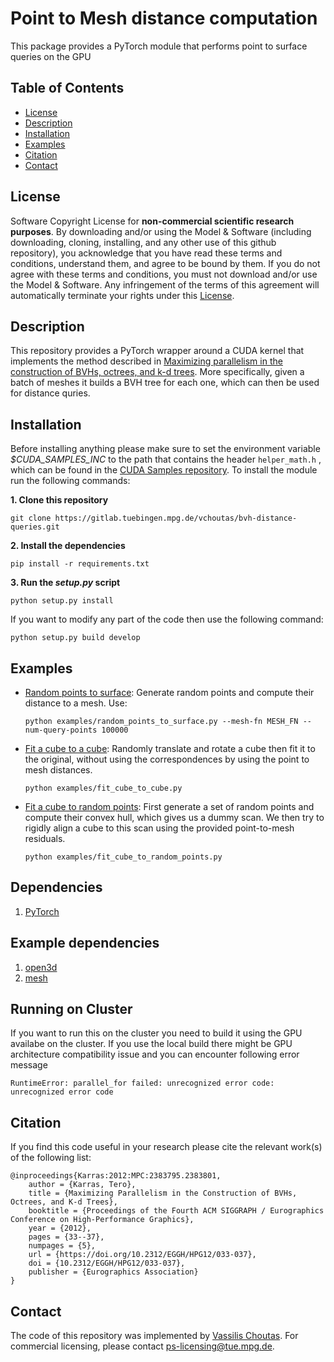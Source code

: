 # Point to Mesh distance computation

This package provides a PyTorch module that performs point to surface queries
on the GPU


## Table of Contents
  * [License](#license)
  * [Description](#description)
  * [Installation](#installation)
  * [Examples](#examples)
  * [Citation](#citation)
  * [Contact](#contact)

## License

Software Copyright License for **non-commercial scientific research purposes**.
By downloading and/or using the Model & Software (including downloading, cloning,
installing, and any other use of this github repository), you acknowledge that
you have read these terms and conditions, understand them, and agree to be bound
by them. If you do not agree with these terms and conditions, you must not
download and/or use the Model & Software. Any infringement of the terms of this
agreement will automatically terminate your rights under this
[License](./LICENSE).


## Description

This repository provides a PyTorch wrapper around a CUDA kernel that implements
the method described in [Maximizing parallelism in the construction of BVHs,
octrees, and k-d trees](https://dl.acm.org/citation.cfm?id=2383801). More
specifically, given a batch of meshes it builds a
BVH tree for each one, which can then be used for distance quries.

## Installation

Before installing anything please make sure to set the environment variable
*$CUDA_SAMPLES_INC* to the path that contains the header `helper_math.h` , which
can be found in the [CUDA Samples repository](https://github.com/NVIDIA/cuda-samples).
To install the module run the following commands:  

**1. Clone this repository**
```Shell
git clone https://gitlab.tuebingen.mpg.de/vchoutas/bvh-distance-queries.git
```
**2. Install the dependencies**
```Shell
pip install -r requirements.txt 
```
**3. Run the *setup.py* script**
```Shell
python setup.py install
```

If you want to modify any part of the code then use the following command:
```Shell
python setup.py build develop
```

   
## Examples

* [Random points to surface](./examples/random_points_to_surface.py): Generate
  random points and compute their distance to a mesh. Use:
  ```Shell
  python examples/random_points_to_surface.py --mesh-fn MESH_FN --num-query-points 100000
  ```
* [Fit a cube to a cube](./examples/fit_cube_to_cube.py):  Randomly translate
  and rotate a cube then fit it to the original, without using the
  correspondences by using the point to mesh distances.
  ```Shell
  python examples/fit_cube_to_cube.py
  ```

* [Fit a cube to random points](./examples/fit_cube_to_random_points.py):
  First generate a set of random points and compute their convex hull, which
  gives us a dummy scan. We then try to rigidly align a cube to this scan using
  the provided point-to-mesh residuals.
  ```Shell
  python examples/fit_cube_to_random_points.py 
  ```

## Dependencies

1. [PyTorch](https://pytorch.org)


## Example dependencies

1. [open3d](http://www.open3d.org/)
1. [mesh](https://github.com/MPI-IS/mesh)

## Running on Cluster
If you want to run this on the cluster you need to build it using the GPU availabe on the cluster. If you use the local build there might be GPU architecture compatibility issue and you can encounter following error message
```
RuntimeError: parallel_for failed: unrecognized error code: unrecognized error code
```

## Citation

If you find this code useful in your research please cite the relevant work(s) of the following list:

```
@inproceedings{Karras:2012:MPC:2383795.2383801,
    author = {Karras, Tero},
    title = {Maximizing Parallelism in the Construction of BVHs, Octrees, and K-d Trees},
    booktitle = {Proceedings of the Fourth ACM SIGGRAPH / Eurographics Conference on High-Performance Graphics},
    year = {2012},
    pages = {33--37},
    numpages = {5},
    url = {https://doi.org/10.2312/EGGH/HPG12/033-037}, 
    doi = {10.2312/EGGH/HPG12/033-037},
    publisher = {Eurographics Association}
}
```

## Contact
The code of this repository was implemented by [Vassilis Choutas](vassilis.choutas@tuebingen.mpg.de).
For commercial licensing, please contact [ps-licensing@tue.mpg.de](ps-licensing@tue.mpg.de).
